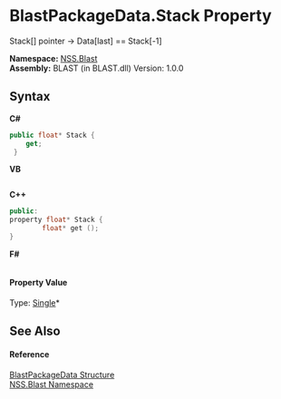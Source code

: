 # BlastPackageData.Stack Property 
 

Stack[] pointer -> Data[last] == Stack[-1]

**Namespace:**&nbsp;<a href="88b55311-4a89-0894-e27a-e157e443c7f7.md">NSS.Blast</a><br />**Assembly:**&nbsp;BLAST (in BLAST.dll) Version: 1.0.0

## Syntax

**C#**<br />
``` C#
public float* Stack {
	get;
 }
```

**VB**<br />
``` VB

```

**C++**<br />
``` C++
public:
property float* Stack {
		float* get ();
}
```

**F#**<br />
``` F#

```


#### Property Value
Type: <a href="https://docs.microsoft.com/dotnet/api/system.single" target="_blank" rel="noopener noreferrer">Single</a>*

## See Also


#### Reference
<a href="08d36c75-b5dc-8eaf-5936-daa952653fa2.md">BlastPackageData Structure</a><br /><a href="88b55311-4a89-0894-e27a-e157e443c7f7.md">NSS.Blast Namespace</a><br />